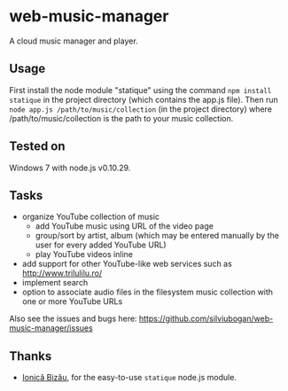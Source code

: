 web-music-manager
=================

A cloud music manager and player.

Usage
-----

First install the node module "statique" using the command `npm install statique` in the project directory (which contains the app.js file). Then run `node app.js /path/to/music/collection` (in the project directory) where /path/to/music/collection is the path to your music collection.

Tested on
---------

Windows 7 with node.js v0.10.29.

Tasks
-----

- organize YouTube collection of music
	- add YouTube music using URL of the video page
	- group/sort by artist, album (which may be entered manually by the user for every added YouTube URL)
	- play YouTube videos inline
- add support for other YouTube-like web services such as http://www.trilulilu.ro/
- implement search
- option to associate audio files in the filesystem music collection with one or more YouTube URLs

Also see the issues and bugs here: https://github.com/silviubogan/web-music-manager/issues

Thanks
------

- [Ionică Bizău](https://github.com/IonicaBizau), for the easy-to-use `statique` node.js module.
